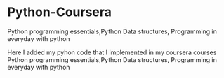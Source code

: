 # Python-Coursera
Python programming essentials,Python Data structures, Programming in everyday with python

Here I added my pyhon code that I implemented in my coursera courses Python programming essentials,Python Data structures, Programming in everyday with python
